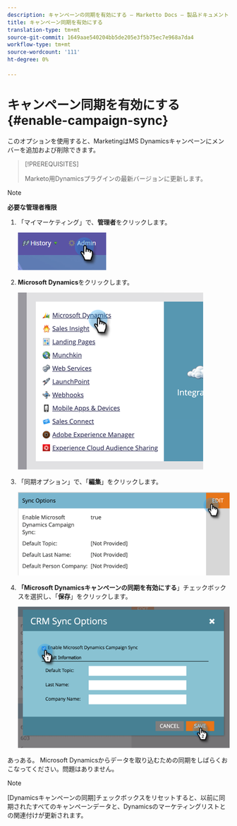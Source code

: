 ```yaml
---
description: キャンペーンの同期を有効にする — Marketto Docs — 製品ドキュメント
title: キャンペーン同期を有効にする
translation-type: tm+mt
source-git-commit: 1649aae540204bb5de205e3f5b75ec7e968a7da4
workflow-type: tm+mt
source-wordcount: '111'
ht-degree: 0%

---
```



# キャンペーン同期を有効にする{#enable-campaign-sync}

このオプションを使用すると、MarketingはMS Dynamicsキャンペーンにメンバーを追加および削除できます。

>[!PREREQUISITES]
>
>Marketo用Dynamicsプラグインの最新バージョンに更新します。

>[!NOTE]
>
>**必要な管理者権限**

1. 「マイマーケティング」で、**管理者**&#x200B;をクリックします。

   ![](assets/enable-campaign-sync-1.png)

1. **Microsoft Dynamics**&#x200B;をクリックします。

   ![](assets/enable-campaign-sync-2.png)

1. 「同期オプション」で、「**編集**」をクリックします。

   ![](assets/enable-campaign-sync-3.png)

1. **「Microsoft Dynamicsキャンペーンの同期を有効にする**」チェックボックスを選択し、「**保存**」をクリックします。

   ![](assets/enable-campaign-sync-4.png)

あっある。 Microsoft Dynamicsからデータを取り込むための同期をしばらくおこなってください。問題はありません。

>[!NOTE]
>
>[Dynamicsキャンペーンの同期]チェックボックスをリセットすると、以前に同期されたすべてのキャンペーンデータと、Dynamicsのマーケティングリストとの関連付けが更新されます。
